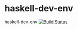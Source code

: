 haskell-dev-env
===============
haskell-dev-env [![Build Status](https://api.travis-ci.org/masateruk/haskell-dev-env.png?branch=master)](https://travis-ci.org/masateruk/haskell-dev-env)
